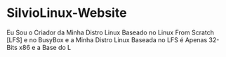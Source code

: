 # SilvioLinux-Website
Eu Sou o Criador da Minha Distro Linux Baseado no Linux From Scratch [LFS] e no BusyBox e a Minha Distro Linux Baseada no LFS é Apenas 32-Bits x86 e a Base do L
